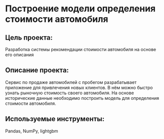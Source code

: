 # Построение модели определения стоимости автомобиля
## Цель проекта:
Разработка системы рекомендации стоимости автомобиля на основе его описания
## Описание проекта:
Сервис по продаже автомобилей с пробегом разрабатывает приложение для привлечения новых клиентов. В нём можно быстро узнать рыночную стоимость своего автомобиля. На основе исторические данные необходимо построить модель для определения стоимости автомобиля.
## Используемые инструменты:
Pandas, NumPy, lightgbm
